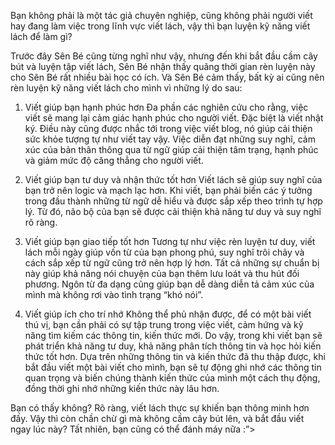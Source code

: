 Bạn không phải là một tác giả chuyên nghiệp, cũng không phải người viết hay đang làm việc trong lĩnh vực viết lách, vậy thì bạn luyện kỹ năng viết lách để làm gì?

Trước đây Sên Bé cũng từng nghĩ như vậy, nhưng đến khi bắt đầu cầm cây bút và luyện tập viết lách, Sên Bé nhận thấy quãng thời gian rèn luyện này cho Sên Bé rất nhiều bài học có ích. Và Sên Bé cảm thấy, bất kỳ ai cũng nên rèn luyện kỹ năng viết lách cho mình vì những lý do sau:

1. Viết giúp bạn hạnh phúc hơn
Đa phần các nghiên cứu cho rằng, việc viết sẽ mang lại cảm giác hạnh phúc cho người viết. Đặc biệt là viết nhật ký. Điều này cũng được nhắc tới trong việc viết blog, nó giúp cải thiện sức khỏe tượng tự như viết tay vậy.
Việc diễn đạt những suy nghĩ, cảm xúc của bản thân thông qua từ ngữ giúp cải thiện tâm trạng, hạnh phúc và giảm mức độ căng thẳng cho người viết.

2. Viết giúp bạn tư duy và nhận thức tốt hơn
Viết lách sẽ giúp suy nghĩ của bạn trở nên logic và mạch lạc hơn. Khi viết, bạn phải biến các ý tưởng trong đầu thành những từ ngữ dễ hiểu và được sắp xếp theo trình tự hợp lý. Từ đó, não bộ của bạn sẽ được cải thiện khả năng tư duy và suy nghĩ rõ ràng.

3. Viết giúp bạn giao tiếp tốt hơn
Tương tự như việc rèn luyện tư duy, viết lách mỗi ngày giúp vốn từ của bạn phong phú, suy nghĩ trôi chảy và cách sắp xếp từ ngữ cũng trở nên hợp lý hơn. Tất cả những sự chuẩn bị này giúp khả năng nói chuyện của bạn thêm lưu loát và thu hút đối phương. Ngôn từ đa dạng cũng giúp bạn dễ dàng diễn tả cảm xúc của mình mà không rơi vào tình trạng “khó nói”.

4. Viết giúp ích cho trí nhớ
Không thể phủ nhận được, để có một bài viết thú vị, bạn cần phải có sự tập trung trong việc viết, cảm hứng và kỹ năng tìm kiếm các thông tin, kiến thức mới.
Do vậy, trong khi viết bạn sẽ phát triển khả năng tư duy, khả năng phân tích thông tin và học hỏi kiến thức tốt hơn. Dựa trên những thông tin và kiến thức đã thu thập được, khi bắt đầu viết một bài viết cho mình, bạn sẽ tự động ghi nhớ các thông tin quan trọng và biến chúng thành kiến thức của mình một cách thụ động, đồng thời ghi nhớ những kiến thức này lâu hơn.

Bạn có thấy không? Rõ ràng, viết lách thực sự khiến bạn thông minh hơn đấy. Vậy thì còn chần chừ gì mà không cầm cây bút lên, và bắt đầu viết ngay lúc này? Tất nhiên, bạn cũng có thể đánh máy nữa :”>
